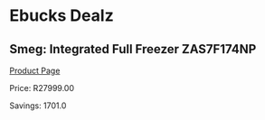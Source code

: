 
# Ebucks Dealz
## Smeg: Integrated Full Freezer ZAS7F174NP
[Product Page](https://www.ebucks.com/web/shop/productSelected.do?prodId=1183671702&catId=1196429345)

Price: R27999.00

Savings: 1701.0


	